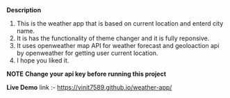 **Description**
1. This is the weather app that is based on current location and enterd city name.
2. It is has the functionality of theme changer and it is fully reponsive.
3. It uses openweather map API for weather forecast and geoloaction api by openweather for getting user current location.
4. I hope you liked it.

**NOTE**
**Change your api key before running this project** 

**Live Demo** link :- https://vinit7589.github.io/weather-app/
